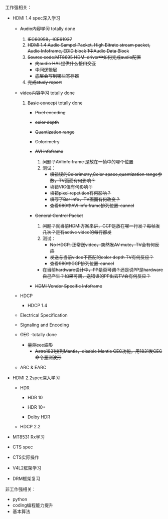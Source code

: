 工作强相关：

* HDMI 1.4 spec深入学习
  * ~~Audio内容学习~~ totally done
    
    1. ~~IEC60958，ICE61937~~
    2. ~~HDMI 1.4 Audio Sampel Packet, High Bitrate stream packet, Audio Infoframe, EDID block 1中Audio Data Block~~
    3. ~~Source code:MT8695 HDMI driver中如何完成audio配置~~
       * ~~向audio HAL提供什么接口交互~~
       * ~~中间逻辑层~~
       * ~~底层会写到哪些寄存器~~
    4. ~~完成study report~~
    
  * ~~video内容学习~~ totally done
    
    1. ~~Basic concept~~ totally done
       
       * ~~Pixel encoding~~
       * ~~color depth~~
       * ~~Quantization range~~
       * ~~Colorimetry~~
       * ~~AVI infoframe~~
         
         1. ~~问题？AVIinfo frame 是放在一帧中的哪个位置~~
         2. 测试：
            * ~~填错误的Colorimetry,Color space,quantization range参数，TV画面有何影响？~~
            * ~~填错VIC值有何影响？~~
            * ~~填错pixel repetition有何影响？~~
            * ~~填写了Bar info，TV画面有何改变？~~
            * ~~查看980中AVI info frame排列位置-cannel~~
       * ~~General Control Packet~~
         
         1. ~~问题？就当前HDMI方案来讲，GCP是放在哪一行发？每帧发几次？是有active video的每行都发~~
         2. 测试：
            * ~~No HDCP, 正常送video，突然发AV mute，TV会有何反应~~
            * ~~发送与当前video不匹配的color depth TV有何反应？~~
            * ~~查看980中GCP排列位置-cancel~~
          * ~~在当前hardware设计中，PP是否可调？还是说PP是hardware自己产生？如果可调，送错误的PP出去TV会有何反应？~~
       * ~~HDMI Vendor Specific Infoframe~~
    
  * HDCP
    * HDCP 1.4
    
  * Electrical Specification
  
  * Signaling and Encoding
  
  * ~~CEC~~ -totally done
  
    * ~~量测cec波形~~
      * ~~Astro1831接到Mantis，disable Mantis CEC功能，用1831发CEC命令量测波形~~
  
  * ARC & EARC
  
* HDMI 2.2spec深入学习

  * HDR 

    * HDR 10

    * HDR 10+

    * Dolby HDR

  * HDCP 2.2

* MT8531 Rx学习

* CTS spec

* CTS实际操作

* V4L2框架学习

* DRM框架复习

非工作强相关：

* python
* coding编程能力提升
* 基本算法